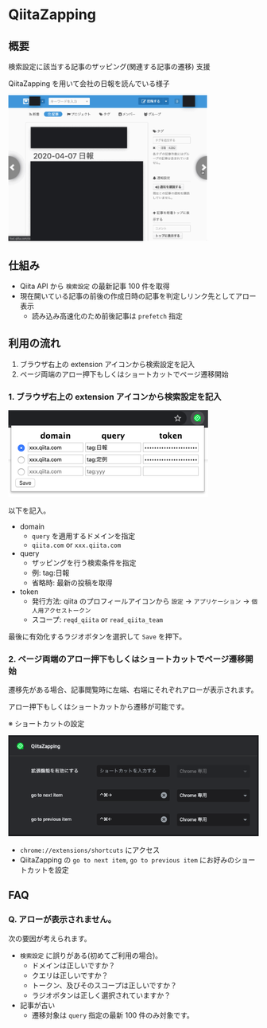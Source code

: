 # QiitaZapping

## 概要

検索設定に該当する記事のザッピング(関連する記事の遷移) 支援

QiitaZapping を用いて会社の日報を読んでいる様子

<img src="./QiitaZapping.gif" width="400">

## 仕組み

- Qiita API から `検索設定` の最新記事 100 件を取得
- 現在開いている記事の前後の作成日時の記事を判定しリンク先としてアロー表示
    - 読み込み高速化のため前後記事は `prefetch` 指定

## 利用の流れ

1. ブラウザ右上の extension アイコンから検索設定を記入
1. ページ両端のアロー押下もしくはショートカットでページ遷移開始

### 1. ブラウザ右上の extension アイコンから検索設定を記入

![](./popup.png)

以下を記入。

- domain
    - `query` を適用するドメインを指定
    - `qiita.com` or `xxx.qiita.com`
- query
    - ザッピングを行う検索条件を指定
    - 例: tag:日報
    - 省略時: 最新の投稿を取得
- token
    - 発行方法: qiita のプロフィールアイコンから `設定` -> `アプリケーション` -> `個人用アクセストークン`
    - スコープ: `reqd_qiita` or `read_qiita_team`

最後に有効化するラジオボタンを選択して `Save` を押下。

### 2. ページ両端のアロー押下もしくはショートカットでページ遷移開始

遷移先がある場合、記事閲覧時に左端、右端にそれぞれアローが表示されます。

アロー押下もしくはショートカットから遷移が可能です。

※ ショートカットの設定

![](./shortcut.png)

- `chrome://extensions/shortcuts` にアクセス
- QiitaZapping の `go to next item`, `go to previous item` にお好みのショートカットを設定

## FAQ

### Q. アローが表示されません。

次の要因が考えられます。

- `検索設定` に誤りがある(初めてご利用の場合)。
    - ドメインは正しいですか？
    - クエリは正しいですか？
    - トークン、及びそのスコープは正しいですか？
    - ラジオボタンは正しく選択されていますか？
- 記事が古い
    - 遷移対象は `query` 指定の最新 100 件のみ対象です。
